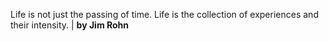 Life is not just the passing of time. Life is the collection of experiences and their intensity. | **by Jim Rohn**